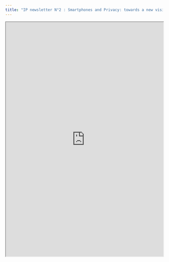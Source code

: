 ```yaml
---
title: "IP newsletter N°2 : Smartphones and Privacy: towards a new vision of data protection?'"
---
```



<iframe height="750" width="100%" src="https://ewelton.github.io/ktest/wiki.html#IP%20newsletter%20N%C2%B02%20:%20Smartphones%20and%20Privacy:%20towards%20a%20new%20vision%20of%20data%20protection?'"></iframe>
